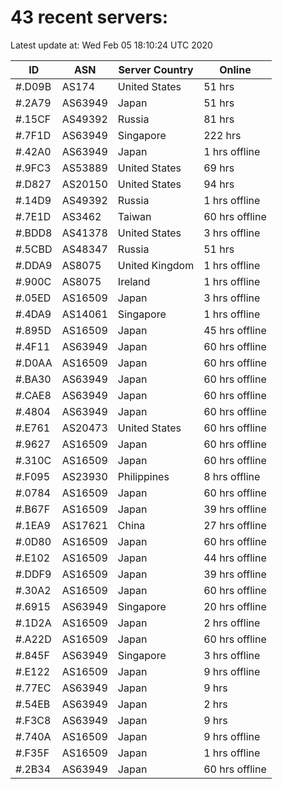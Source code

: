 # 43 recent servers:

Latest update at: Wed Feb 05 18:10:24 UTC 2020

| ID | ASN | Server Country | Online |
| -- | --- | -------------- | ------ |
| #.D09B | AS174 | United States | 51 hrs |
| #.2A79 | AS63949 | Japan | 51 hrs |
| #.15CF | AS49392 | Russia | 81 hrs |
| #.7F1D | AS63949 | Singapore | 222 hrs |
| #.42A0 | AS63949 | Japan | 1 hrs offline |
| #.9FC3 | AS53889 | United States | 69 hrs |
| #.D827 | AS20150 | United States | 94 hrs |
| #.14D9 | AS49392 | Russia | 1 hrs offline |
| #.7E1D | AS3462 | Taiwan | 60 hrs offline |
| #.BDD8 | AS41378 | United States | 3 hrs offline |
| #.5CBD | AS48347 | Russia | 51 hrs |
| #.DDA9 | AS8075 | United Kingdom | 1 hrs offline |
| #.900C | AS8075 | Ireland | 1 hrs offline |
| #.05ED | AS16509 | Japan | 3 hrs offline |
| #.4DA9 | AS14061 | Singapore | 1 hrs offline |
| #.895D | AS16509 | Japan | 45 hrs offline |
| #.4F11 | AS63949 | Japan | 60 hrs offline |
| #.D0AA | AS16509 | Japan | 60 hrs offline |
| #.BA30 | AS63949 | Japan | 60 hrs offline |
| #.CAE8 | AS63949 | Japan | 60 hrs offline |
| #.4804 | AS63949 | Japan | 60 hrs offline |
| #.E761 | AS20473 | United States | 60 hrs offline |
| #.9627 | AS16509 | Japan | 60 hrs offline |
| #.310C | AS16509 | Japan | 60 hrs offline |
| #.F095 | AS23930 | Philippines | 8 hrs offline |
| #.0784 | AS16509 | Japan | 60 hrs offline |
| #.B67F | AS16509 | Japan | 39 hrs offline |
| #.1EA9 | AS17621 | China | 27 hrs offline |
| #.0D80 | AS16509 | Japan | 60 hrs offline |
| #.E102 | AS16509 | Japan | 44 hrs offline |
| #.DDF9 | AS16509 | Japan | 39 hrs offline |
| #.30A2 | AS16509 | Japan | 60 hrs offline |
| #.6915 | AS63949 | Singapore | 20 hrs offline |
| #.1D2A | AS16509 | Japan | 2 hrs offline |
| #.A22D | AS16509 | Japan | 60 hrs offline |
| #.845F | AS63949 | Singapore | 3 hrs offline |
| #.E122 | AS16509 | Japan | 9 hrs offline |
| #.77EC | AS63949 | Japan | 9 hrs |
| #.54EB | AS63949 | Japan | 2 hrs |
| #.F3C8 | AS63949 | Japan | 9 hrs |
| #.740A | AS16509 | Japan | 9 hrs offline |
| #.F35F | AS16509 | Japan | 1 hrs offline |
| #.2B34 | AS63949 | Japan | 60 hrs offline |

